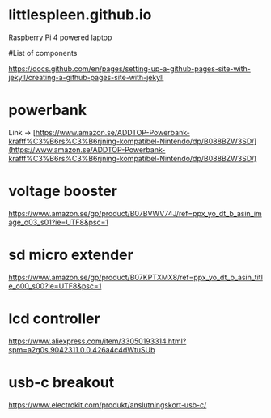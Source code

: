 # littlespleen.github.io
Raspberry Pi 4 powered laptop

#List of components

https://docs.github.com/en/pages/setting-up-a-github-pages-site-with-jekyll/creating-a-github-pages-site-with-jekyll

# powerbank
Link -> [https://www.amazon.se/ADDTOP-Powerbank-kraftf%C3%B6rs%C3%B6rjning-kompatibel-Nintendo/dp/B088BZW3SD/](https://www.amazon.se/ADDTOP-Powerbank-kraftf%C3%B6rs%C3%B6rjning-kompatibel-Nintendo/dp/B088BZW3SD/)

# voltage booster
https://www.amazon.se/gp/product/B07BVWV74J/ref=ppx_yo_dt_b_asin_image_o03_s01?ie=UTF8&psc=1

# sd micro extender
https://www.amazon.se/gp/product/B07KPTXMX8/ref=ppx_yo_dt_b_asin_title_o00_s00?ie=UTF8&psc=1

# lcd controller
https://www.aliexpress.com/item/33050193314.html?spm=a2g0s.9042311.0.0.426a4c4dWtuSUb

# usb-c breakout
https://www.electrokit.com/produkt/anslutningskort-usb-c/


